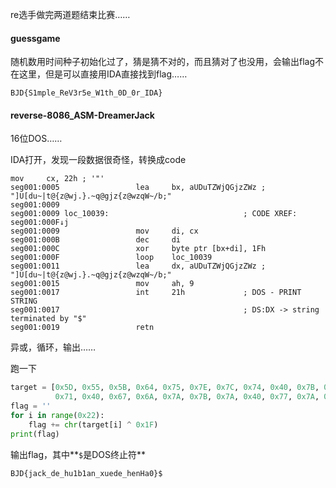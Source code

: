 re选手做完两道题结束比赛……

#### guessgame

随机数用时间种子初始化过了，猜是猜不对的，而且猜对了也没用，会输出flag不在这里，但是可以直接用IDA直接找到flag……

```
BJD{S1mple_ReV3r5e_W1th_0D_0r_IDA}
```

#### reverse-8086_ASM-DreamerJack

16位DOS……

IDA打开，发现一段数据很奇怪，转换成code

```asm6502
mov     cx, 22h ; '"'
seg001:0005                 lea     bx, aUDuTZWjQGjzZWz ; "]U[du~|t@{z@wj.}.~q@gjz{z@wzqW~/b;"
seg001:0009
seg001:0009 loc_10039:                              ; CODE XREF: seg001:000F↓j
seg001:0009                 mov     di, cx
seg001:000B                 dec     di
seg001:000C                 xor     byte ptr [bx+di], 1Fh
seg001:000F                 loop    loc_10039
seg001:0011                 lea     dx, aUDuTZWjQGjzZWz ; "]U[du~|t@{z@wj.}.~q@gjz{z@wzqW~/b;"
seg001:0015                 mov     ah, 9
seg001:0017                 int     21h             ; DOS - PRINT STRING
seg001:0017                                         ; DS:DX -> string terminated by "$"
seg001:0019                 retn
```

异或，循环，输出……

跑一下

```python
target = [0x5D, 0x55, 0x5B, 0x64, 0x75, 0x7E, 0x7C, 0x74, 0x40, 0x7B, 0x7A, 0x40, 0x77, 0x6A, 0x2E, 0x7D, 0x2E, 0x7E,
          0x71, 0x40, 0x67, 0x6A, 0x7A, 0x7B, 0x7A, 0x40, 0x77, 0x7A, 0x71, 0x57, 0x7E, 0x2F, 0x62, 0x3B]
flag = ''
for i in range(0x22):
    flag += chr(target[i] ^ 0x1F)
print(flag)
```

输出flag，其中**`$`是DOS终止符**

```
BJD{jack_de_hu1b1an_xuede_henHa0}$
```

